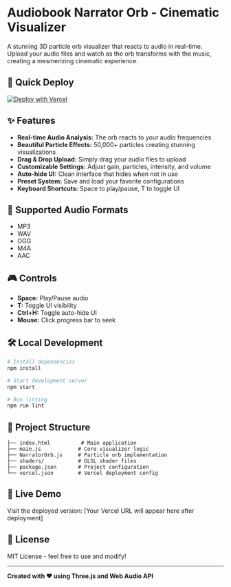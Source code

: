 # Audiobook Narrator Orb - Cinematic Visualizer

A stunning 3D particle orb visualizer that reacts to audio in real-time. Upload your audio files and watch as the orb transforms with the music, creating a mesmerizing cinematic experience.

## 🚀 Quick Deploy

[![Deploy with Vercel](https://vercel.com/button)](https://vercel.com/new/clone?repository-url=https%3A%2F%2Fgithub.com%2FMichaelrobins938%2Fparticle-audio-visualizer)

## ✨ Features

- **Real-time Audio Analysis:** The orb reacts to your audio frequencies
- **Beautiful Particle Effects:** 50,000+ particles creating stunning visualizations
- **Drag & Drop Upload:** Simply drag your audio files to upload
- **Customizable Settings:** Adjust gain, particles, intensity, and volume
- **Auto-hide UI:** Clean interface that hides when not in use
- **Preset System:** Save and load your favorite configurations
- **Keyboard Shortcuts:** Space to play/pause, T to toggle UI

## 🎵 Supported Audio Formats

- MP3
- WAV
- OGG
- M4A
- AAC

## 🎮 Controls

- **Space:** Play/Pause audio
- **T:** Toggle UI visibility
- **Ctrl+H:** Toggle auto-hide UI
- **Mouse:** Click progress bar to seek

## 🛠️ Local Development

```bash
# Install dependencies
npm install

# Start development server
npm start

# Run linting
npm run lint
```

## 📁 Project Structure

```
├── index.html          # Main application
├── main.js            # Core visualizer logic
├── NarratorOrb.js     # Particle orb implementation
├── shaders/           # GLSL shader files
├── package.json       # Project configuration
└── vercel.json        # Vercel deployment config
```

## 🌟 Live Demo

Visit the deployed version: [Your Vercel URL will appear here after deployment]

## 📝 License

MIT License - feel free to use and modify!

---

**Created with ❤️ using Three.js and Web Audio API**
